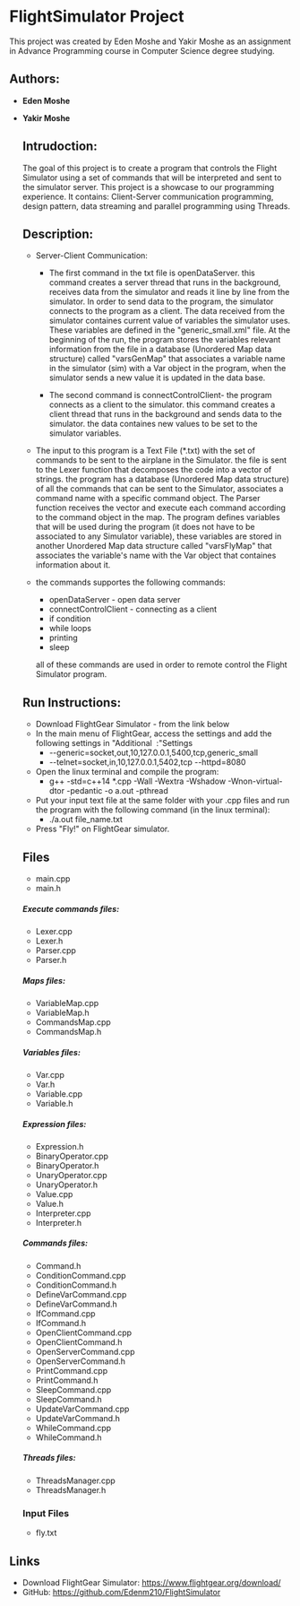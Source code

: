# **FlightSimulator Project**

This project was created by Eden Moshe and Yakir Moshe as an assignment in Advance Programming course in Computer Science degree studying.

## Authors:
- **Eden Moshe**  
- **Yakir Moshe**
  
  ## Intrudoction:
  The goal of this project is to create a program that controls the Flight Simulator using a set of commands that will be interpreted     and sent to the simulator server.
  This project is a showcase to our programming experience. It contains: Client-Server communication programming, design pattern, data     streaming and parallel programming using Threads.
  
  ## Description:
   
  - Server-Client Communication:
    - The first command in the txt file is openDataServer. this command creates a server thread that runs in the background, receives         data from the simulator and reads it line by line from the simulator.
    In order to send data to the program, the simulator connects to the program as a client.
    The data received from the simulator containes current value of variables the simulator uses.
    These variables are defined in the "generic_small.xml" file. At the beginning of the run, the program stores the variables relevant     information from the file in a database (Unordered Map data structure) called "varsGenMap" that associates a variable name in the       simulator (sim) with a Var object in the program, when the simulator sends a new value it is updated in the data base.
  
    - The second command is connectControlClient- the program connects as a client to the simulator. this command creates a client             thread that runs in the background and sends data to the simulator. the data containes new values to be set to the simulator             variables.
  
  - The input to this program is a Text File (*.txt) with the set of commands to be sent to the airplane in the Simulator.
    the file is sent to the Lexer function that decomposes the code into a vector of strings.
    the program has a database (Unordered Map data structure) of all the commands that can be sent to the Simulator, associates a           command name with a specific command object.
  The Parser function receives the vector and execute each command according to the command object in the map.
  The program defines variables that will be used during the program (it does not have to be associated to any Simulator variable),       these variables are stored in another Unordered Map data structure called "varsFlyMap" that associates the variable's name with the     Var object that containes information about it.
  
  - the commands supportes the following commands: 
    - openDataServer - open data server
    - connectControlClient - connecting as a client
    - if condition
    - while loops
    - printing
    - sleep
    
    all of these commands are used in order to remote control the Flight Simulator program. 
    
  ## Run Instructions:
  * Download FlightGear Simulator - from the link below
  * In the main menu of FlightGear, access the settings and add the following settings in "Additional ‫‪‬‬ ‫‪Settings‬":
    * --generic=socket,out,10,127.0.0.1,5400,tcp,generic_small
    * --telnet=socket,in,10,127.0.0.1,5402,tcp --httpd=8080
  * Open the linux terminal and compile the program:
    * g++ -std=c++14 *.cpp -Wall -Wextra -Wshadow -Wnon-virtual-dtor -pedantic -o a.out -pthread
  * Put your input text file at the same folder with your .cpp files and run the program with the following command (in the linux           terminal): 
    * ./a.out file_name.txt
  * Press "Fly!" on FlightGear simulator.

  ## Files
  * main.cpp
  * main.h

  ##### Execute commands files:
  * Lexer.cpp
  * Lexer.h
  * Parser.cpp
  * Parser.h

  ##### Maps files:
  * VariableMap.cpp
  * VariableMap.h
  * CommandsMap.cpp
  * CommandsMap.h

  ##### Variables files:
  * Var.cpp
  * Var.h
  * Variable.cpp
  * Variable.h

  ##### Expression files:
  * Expression.h
  * BinaryOperator.cpp
  * BinaryOperator.h
  * UnaryOperator.cpp
  * UnaryOperator.h
  * Value.cpp
  * Value.h
  * Interpreter.cpp
  * Interpreter.h

  ##### Commands files:
  * Command.h
  * ConditionCommand.cpp
  * ConditionCommand.h
  * DefineVarCommand.cpp
  * DefineVarCommand.h
  * IfCommand.cpp
  * IfCommand.h
  * OpenClientCommand.cpp
  * OpenClientCommand.h
  * OpenServerCommand.cpp
  * OpenServerCommand.h
  * PrintCommand.cpp
  * PrintCommand.h
  * SleepCommand.cpp
  * SleepCommand.h
  * UpdateVarCommand.cpp
  * UpdateVarCommand.h
  * WhileCommand.cpp
  * WhileCommand.h

  ##### Threads files:
  * ThreadsManager.cpp
  * ThreadsManager.h

  ### Input Files
  * fly.txt

## Links
* Download FlightGear Simulator: https://www.flightgear.org/download/
* GitHub: https://github.com/Edenm210/FlightSimulator
